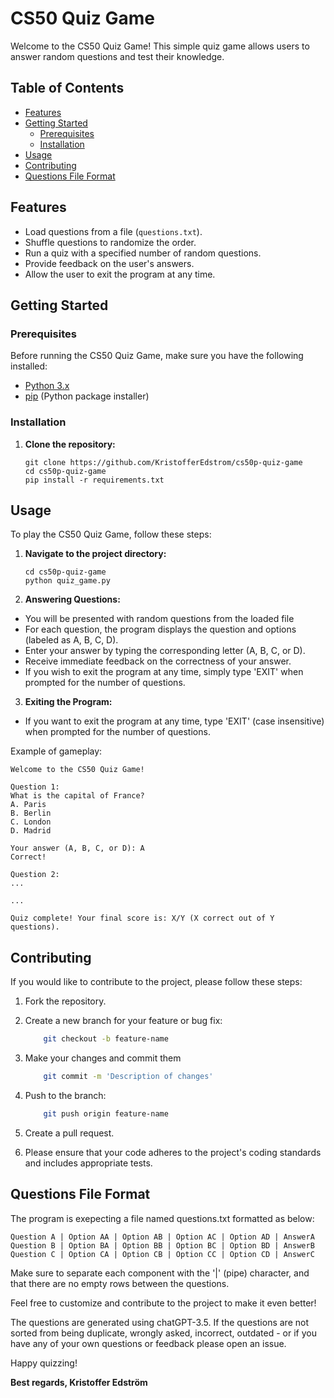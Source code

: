 # CS50 Quiz Game

Welcome to the CS50 Quiz Game! This simple quiz game allows users to answer random questions and test their knowledge.

## Table of Contents

- [Features](#features)
- [Getting Started](#getting-started)
  - [Prerequisites](#prerequisites)
  - [Installation](#installation)
- [Usage](#usage)
- [Contributing](#contributing)
- [Questions File Format](#questions-file-format)

## Features

- Load questions from a file (`questions.txt`).
- Shuffle questions to randomize the order.
- Run a quiz with a specified number of random questions.
- Provide feedback on the user's answers.
- Allow the user to exit the program at any time.

## Getting Started

### Prerequisites

Before running the CS50 Quiz Game, make sure you have the following installed:

- [Python 3.x](https://www.python.org/downloads/)
- [pip](https://pip.pypa.io/en/stable/installation/) (Python package installer)

### Installation

1. **Clone the repository:**

   ```
   git clone https://github.com/KristofferEdstrom/cs50p-quiz-game
   cd cs50p-quiz-game
   pip install -r requirements.txt
   ```


## Usage

To play the CS50 Quiz Game, follow these steps:

1. **Navigate to the project directory:**

   ```
   cd cs50p-quiz-game
   python quiz_game.py
   ```
2. **Answering Questions:**
* You will be presented with random questions from the loaded file
* For each question, the program displays the question and options (labeled as A, B, C, D).
* Enter your answer by typing the corresponding letter (A, B, C, or D).
* Receive immediate feedback on the correctness of your answer.
* If you wish to exit the program at any time, simply type 'EXIT' when prompted for the number of questions.

3. **Exiting the Program:**
* If you want to exit the program at any time, type 'EXIT' (case insensitive) when prompted for the number of questions.

Example of gameplay:

    Welcome to the CS50 Quiz Game!

    Question 1:
    What is the capital of France?
    A. Paris
    B. Berlin
    C. London
    D. Madrid

    Your answer (A, B, C, or D): A
    Correct!

    Question 2:
    ...

    ...

    Quiz complete! Your final score is: X/Y (X correct out of Y questions).


## Contributing

If you would like to contribute to the project, please follow these steps:

1. Fork the repository.

2. Create a new branch for your feature or bug fix:
    ```bash
        git checkout -b feature-name
    ```
3. Make your changes and commit them
    ```bash
        git commit -m 'Description of changes'
    ```
4. Push to the branch:
    ```bash
        git push origin feature-name
    ```
5. Create a pull request. 
6. Please ensure that your code adheres to the project's coding standards and includes appropriate tests.

## Questions File Format
The program is exepecting a file named questions.txt formatted as below:

    Question A | Option AA | Option AB | Option AC | Option AD | AnswerA
    Question B | Option BA | Option BB | Option BC | Option BD | AnswerB
    Question C | Option CA | Option CB | Option CC | Option CD | AnswerC
Make sure to separate each component with the '|' (pipe) character, and that there are no empty rows between the questions.

Feel free to customize and contribute to the project to make it even better!

 The questions are generated using chatGPT-3.5. If the questions are not sorted from being duplicate, wrongly asked, incorrect, outdated - or if you have any of your own questions or feedback please open an issue.

Happy quizzing!

**Best regards, Kristoffer Edström**

